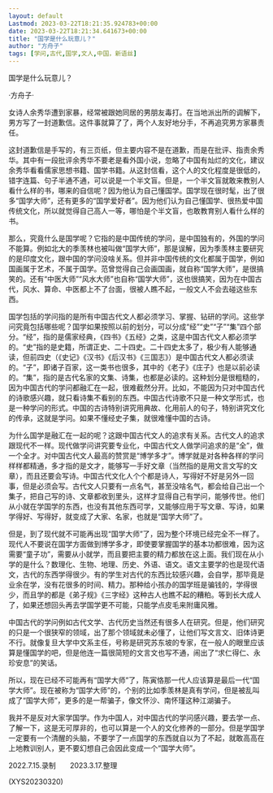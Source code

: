 ```yaml
---
layout: default
Lastmod: 2023-03-22T18:21:35.924783+00:00
date: 2023-03-22T18:21:34.641673+00:00
title: "国学是什么玩意儿？"
author: "方舟子"
tags: [学问,古代,国学,文人,中国，新语丝]
---
```


国学是什么玩意儿？

·方舟子·

女诗人余秀华遭到家暴，经常被跟她同居的男朋友毒打。在当地派出所的调解下，男方写了一封道歉信。这件事就算了了，两个人友好地分手，不再追究男方家暴责任。

这封道歉信是手写的，有三页纸，但主要内容不是在道歉，而是在批评、指责余秀华。其中有一段批评余秀华不要老是看外国小说，忽略了中国有灿烂的文化，建议余秀华看看儒家思想书籍、国学书籍。从这封信看，这个人的文化程度是很低的，错字连篇、句子半通不通，可以说是一个半文盲。但是，一个半文盲就敢来教别人看什么样的书，哪来的自信呢？因为他认为自己懂国学。国学现在很时髦，出了很多“国学大师”，还有更多的“国学爱好者”。因为他们认为自己懂国学、很热爱中国传统文化，所以就觉得自己高人一等，哪怕是个半文盲，也敢教育别人看什么样的书。

那么，究竟什么是国学呢？它指的是中国传统的学问，是中国独有的，外国的学问不能算。例如北大的季羡林也被叫做“国学大师”，那是误解，因为季羡林主要研究的是印度文化，跟中国的学问没啥关系。但并非中国传统的文化都属于国学，例如国画属于艺术，不属于国学。范曾觉得自己会画国画，就自称“国学大师”，是很搞笑的。还有“中医大师”“风水大师”也自称“国学大师”，这也很搞笑，因为在中国古代，风水、算命、中医都上不了台面，很被人瞧不起，一般文人不会去碰这些东西。

国学包括的学问指的是所有中国古代文人都必须学习、掌握、钻研的学问。这些学问究竟包括哪些呢？国学如果按照以前的划分，可以分成“经”“史”“子”“集”四个部分。“经”，指的是儒家经典，《四书》《五经》之类，这是中国古代文人都必须学的。“史”指的是史籍，所谓正史、二十四史。二十四史太多了，极少有人能够通读，但前四史（《史记》《汉书》《后汉书》《三国志》）是中国古代文人都必须读的。“子”，即诸子百家，这一类书也很多，其中的《老子》《庄子》也是以前必读的。“集”，指的是古代名家的文集、诗集，也都是必读的。这种划分是很粗糙的，因为中国古代的学问都融汇在一起，很难截然分开。比如，不能因为只对中国古代的诗歌感兴趣，就只看诗集不看别的东西。中国古代诗歌不只是一种文学形式，也是一种学问的形式。中国的古诗特别讲究用典故、化用前人的句子，特别讲究文化的传承，这就是学问。如果不懂经史子集，就很难懂中国的古诗。

为什么国学是融汇在一起的呢？这跟中国古代文人的追求有关系。古代文人的追求跟现代不一样。现代做学问讲究要专业化，中国古代文人做学问追求的是“全”，做一个全才。对中国古代文人最高的赞赏是“博学多才”。博学就是对各种各样的学问样样都精通，多才指的是文才，能够写一手好文章（当然指的是用文言文写的文章），而且还要会写诗。中国古代文化人个个都是诗人，写得好不好是另外一回事，但是必须会写。古代文人只要有一点名气，甚至没啥名气，都会给自己出一个集子，把自己写的诗、文章都收到里头，这样才显得自己有学问，能够传世。他们从小就在学国学的东西，也没有其他东西可学，又能够应用于写文章、写诗，如果学得好、写得好，就变成了大家、名家，也就是“国学大师”了。

但是，到了现代就不可能再出现“国学大师”了，因为整个环境已经完全不一样了。现代人不要说在国学方面做到博学多才，即使要掌握国学的基本功都很难，因为这需要“童子功”，需要从小就学，而且要把主要的精力都放在这上面。我们现在从小学的是什么？数理化、生物、地理、历史、外语、语文。语文主要学的也是现代语文，古代的东西学得很少。有的学生对古代的东西比较感兴趣，会自学，那毕竟是业余在学，没有花很多的时间、精力。那种给小孩办的国学班是骗钱的，学得很少，而且学的都是《弟子规》《三字经》这种古人也瞧不起的糟粕。等到长大成人了，如果还想回头再去学国学更不可能，只能学点皮毛来附庸风雅。

中国古代的学问例如古代文学、古代历史当然还有很多人在研究。但是，他们研究的只是一个很狭窄的领域，出了那个领域就未必懂了，让他们写文言文、旧体诗更不行。就像复旦大学中文系主任，号称是研究苏东坡的专家，在一般人的眼里应该算是懂国学的吧，但是他连一篇很简短的文言文也写不通，闹出了“求仁得仁、永珍安息”的笑话。

所以，现在已经不可能再有“国学大师”了，陈寅恪那一代人应该算是最后一代“国学大师”。现在被称为“国学大师”的，个别的比如季羡林是真有学问，但是被乱叫成了“国学大师”，更多的是一帮骗子，像文怀沙、南怀瑾这种江湖骗子。

我并不是反对大家学国学。作为中国人，对中国古代的学问感兴趣，要去学一点、了解一下，这是无可厚非的，也可以算是一个人的文化修养的一部分。但是学国学一定要有一个清醒的头脑，不要学了一点国学的东西就自以为了不起，就敢高高在上地教训别人，更不要幻想自己会因此变成一个“国学大师”。

2022.7.15.录制　　2023.3.17.整理

(XYS20230320)

